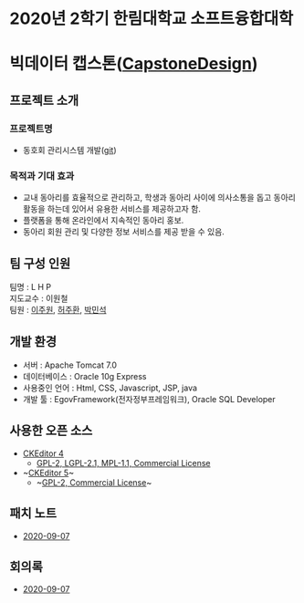 # 2020년 2학기 한림대학교 소프트융합대학
# 빅데이터 캡스톤([CapstoneDesign]( https://github.com/lab-lwc/20202_CapstoneDesign ))  

  

## 프로젝트 소개
### 프로젝트명
  * 동호회 관리시스템 개발([git]( https://github.com/juwonlee-dev/hallym ))  
### 목적과 기대 효과
  * 교내 동아리를 효율적으로 관리하고, 학생과 동아리 사이에 의사소통을 돕고 동아리 활동을 하는데 있어서 유용한 서비스를 제공하고자 함.  
  * 플랫폼을 통해 온라인에서 지속적인 동아리 홍보.  
  * 동아리 회원 관리 및 다양한 정보 서비스를 제공 받을 수 있음.  
  
## 팀 구성 인원
팀명 :    L H P  
지도교수 : 이원철  
팀원 : [이주원]( https://github.com/juwonlee-dev ), [허주환]( https://github.com/juhwanHeo ), [박민석]( https://github.com/pms0905 )  
  
## 개발 환경
 * 서버 : Apache Tomcat 7.0  
 * 데이터베이스 : Oracle 10g Express  
 * 사용중인 언어 : Html, CSS, Javascript, JSP, java  
 * 개발 툴 : EgovFramework(전자정부프레임워크), Oracle SQL Developer  
 
## 사용한 오픈 소스
 * [CKEditor 4]( https://github.com/ckeditor/ )
   - [GPL-2, LGPL-2.1, MPL-1.1, Commercial License](https://github.com/ckeditor/ckeditor4)
 * ~[CKEditor 5]( https://github.com/ckeditor/ )~
   - ~[GPL-2, Commercial License](https://github.com/ckeditor/ckeditor5)~
   
## 패치 노트
 * [2020-09-07]( https://github.com/juwonlee-dev/hallym/blob/master/00%20%EA%B4%80%EB%A6%AC/changeLog/2020.09.11.md )  

## 회의록
* [2020-09-07]( https://github.com/juwonlee-dev/hallym/blob/master/00%20%EA%B4%80%EB%A6%AC/changeLog/2020.09.11.md )  
